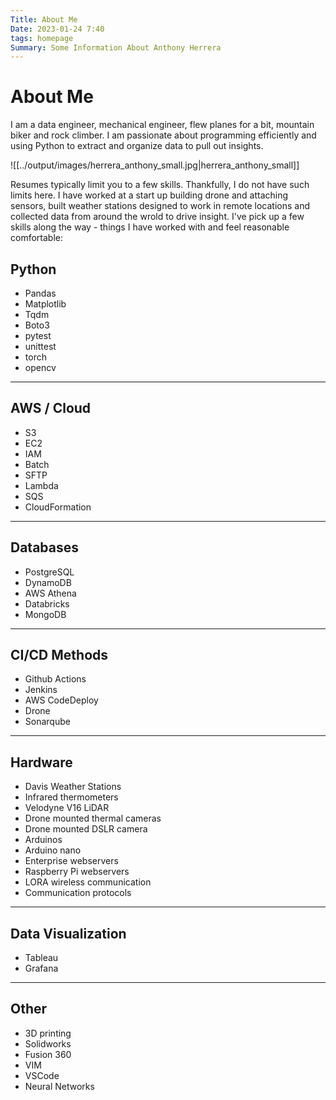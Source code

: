 ```yaml
---
Title: About Me
Date: 2023-01-24 7:40
tags: homepage
Summary: Some Information About Anthony Herrera
---
```



# About Me

I am a data engineer, mechanical engineer, flew planes for a bit, mountain biker and rock climber. I am passionate about programming efficiently and using Python to extract and organize data to pull out insights.

![[../output/images/herrera_anthony_small.jpg|herrera_anthony_small]]

Resumes typically limit you to a few skills. Thankfully, I do not have such
limits here. I have worked at a start up building drone and attaching sensors,
built weather stations designed to work in remote locations and collected data
from around the wrold to drive insight. I've pick up a few skills along the way -
things I have worked  with and feel reasonable comfortable:

## Python

* Pandas
* Matplotlib
* Tqdm
* Boto3
* pytest
* unittest
* torch
* opencv

---

## AWS / Cloud

* S3
* EC2
* IAM
* Batch
* SFTP
* Lambda
* SQS
* CloudFormation

---

## Databases

* PostgreSQL
* DynamoDB
* AWS Athena
* Databricks
* MongoDB

---

## CI/CD Methods

* Github Actions
* Jenkins
* AWS CodeDeploy
* Drone
* Sonarqube

---

## Hardware

* Davis Weather Stations
* Infrared thermometers
* Velodyne V16 LiDAR
* Drone mounted thermal cameras
* Drone mounted DSLR camera
* Arduinos
* Arduino nano
* Enterprise webservers
* Raspberry Pi webservers
* LORA wireless communication
* Communication protocols

---

## Data Visualization

* Tableau
* Grafana

---

## Other

* 3D printing
* Solidworks
* Fusion 360
* VIM
* VSCode
* Neural Networks
